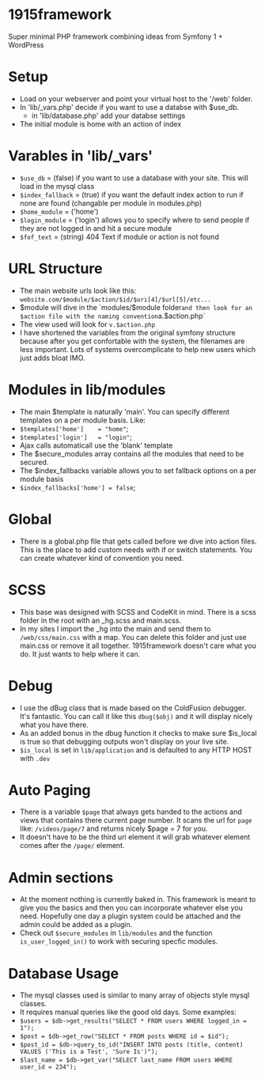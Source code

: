 # 1915framework
Super minimal PHP framework combining ideas from Symfony 1 + WordPress

# Setup
- Load on your webserver and point your virtual host to the '/web' folder.
- In 'lib/_vars.php' decide if you want to use a databse with $use_db.
  - in 'lib/database.php' add your databse settings
- The initial module is home with an action of index

# Varables in 'lib/_vars'
- `$use_db` = (false) if you want to use a database with your site. This will load in the mysql class
- `$index_fallback` = (true) if you want the default index action to run if none are found (changable per module in modules.php)
- `$home_module` = ('home') 
- `$login_module` = ('login') allows you to specify where to send people if they are not logged in and hit a secure module
- `$fof_text` = (string) 404 Text if module or action is not found

# URL Structure
- The main website urls look like this: `website.com/$module/$action/$id/$uri[4]/$url[5]/etc...`
- $module will dive in the `modules/$module folder` and then look for an $action file with the naming convention `a.$action.php`
- The view used will look for `v.$action.php`
- I have shortened the variables from the original symfony structure because after you get confortable with the system, the filenames are less important. Lots of systems overcomplicate to help new users which just adds bloat IMO.

# Modules in lib/modules
- The main $template is naturally 'main'. You can specify different templates on a per module basis. Like:
-   `$templates['home']    = "home"`;
-   `$templates['login']   = "login"`;
- Ajax calls automaticall use the 'blank' template
- The $secure_modules array contains all the modules that need to be secured.
- The $index_fallbacks variable allows you to set fallback options on a per module basis
-   `$index_fallbacks['home'] = false`;

# Global
- There is a global.php file that gets called before we dive into action files. This is the place to add custom needs with if or switch statements. You can create whatever kind of convention you need.

# SCSS
- This base was designed with SCSS and CodeKit in mind. There is a scss folder in the root with an _hg.scss and main.scss.
- In my sites I import the _hg into the main and send them to `/web/css/main.css` with a map. You can delete this folder and just use main.css or remove it all together. 1915framework doesn't care what you do. It just wants to help where it can.

# Debug
- I use the dBug class that is made based on the ColdFusion debugger. It's fantastic. You can call it like this `dbug($obj)` and it will display nicely what you have there.
- As an added bonus in the dbug function it checks to make sure $is_local is true so that debugging outputs won't display on your live site.
-   `$is_local` is set in `lib/application` and is defaulted to any HTTP HOST with `.dev`

# Auto Paging
- There is a variable `$page` that always gets handed to the actions and views that contains there current page number. It scans the url for `page` like: `/videos/page/7` and returns nicely $page = 7 for you. 
- It doesn't have to be the third uri element it will grab whatever element comes after the `/page/` element.

# Admin sections
- At the moment nothing is currently baked in. This framework is meant to give you the basics and then you can incorporate whatever else you need. Hopefully one day a plugin system could be attached and the admin could be added as a plugin.
- Check out `$secure_modules` in `lib/modules` and the function `is_user_logged_in()` to work with securing specfic modules.

# Database Usage
- The mysql classes used is similar to many array of objects style mysql classes. 
- It requires manual queries like the good old days. Some examples:
-   `$users = $db->get_results("SELECT * FROM users WHERE logged_in = 1");`
-   `$post = $db->get_row("SELECT * FROM posts WHERE id = $id");`
-   `$post_id = $db->query_to_id("INSERT INTO posts (title, content) VALUES ('This is a Test', 'Sure Is')");`
-   `$last_name = $db->get_var("SELECT last_name FROM users WHERE user_id = 234");`
